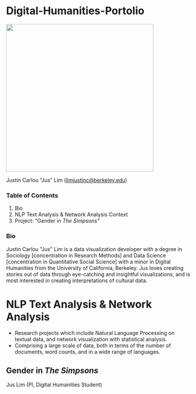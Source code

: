 # Digital-Humanities-Portolio

<img src='images/DSC_0036-1.jpg' width = 400>

Justin Carlou "Jus" Lim (limjustinc@berkeley.edu)

### Table of Contents ###
1. Bio
2. NLP Text Analysis & Network Analysis Context
3. Project: "Gender in *The Simpsons"*

### Bio ###

Justin Carlou "Jus" Lim is a data visualization developer with a degree in Sociology [concentration in Research Methods] and Data Science [concentration in Quantitative Social Science] with a minor in Digital Humanities from the University of California, Berkeley. Jus loves creating stories out of data through eye-catching and insightful visualizations, and is most interested in creating interpretations of cultural data. 

# NLP Text Analysis & Network Analysis

* Research projects which include Natural Language Processing on textual data, and network visualization with statistical analysis.
* Comprising a large scale of data, both in terms of the number of documents, word counts, and in a wide range of languages.

## Gender in *The Simpsons* ##

Jus Lim (PI, Digital Humanities Student)
